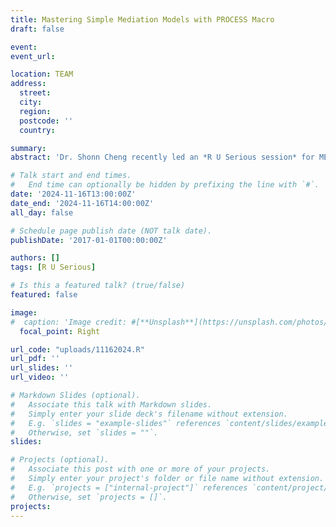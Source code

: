 ```yaml
---
title: Mastering Simple Mediation Models with PROCESS Macro
draft: false

event: 
event_url:

location: TEAM
address:
  street: 
  city: 
  region: 
  postcode: ''
  country: 

summary:
abstract: 'Dr. Shonn Cheng recently led an *R U Serious session* for META Lab members via Teams, focusing on building foundational skills in mediation analysis. The session introduced members to the PROCESS macro, developed by Dr. Andrew Hayes, and guided them step-by-step in conducting a simple mediation model. Participants learned to interpret the output and effectively report indirect effects, equipping them with practical skills for analyzing mediation processes and incorporating these findings into their theses and dissertations.'

# Talk start and end times.
#   End time can optionally be hidden by prefixing the line with `#`.
date: '2024-11-16T13:00:00Z'
date_end: '2024-11-16T14:00:00Z'
all_day: false

# Schedule page publish date (NOT talk date).
publishDate: '2017-01-01T00:00:00Z'

authors: []
tags: [R U Serious]

# Is this a featured talk? (true/false)
featured: false

image:
#  caption: 'Image credit: #[**Unsplash**](https://unsplash.com/photos/bzdhc5b3Bxs)'
  focal_point: Right

url_code: "uploads/11162024.R"
url_pdf: ''
url_slides: ''
url_video: ''

# Markdown Slides (optional).
#   Associate this talk with Markdown slides.
#   Simply enter your slide deck's filename without extension.
#   E.g. `slides = "example-slides"` references `content/slides/example-slides.md`.
#   Otherwise, set `slides = ""`.
slides:

# Projects (optional).
#   Associate this post with one or more of your projects.
#   Simply enter your project's folder or file name without extension.
#   E.g. `projects = ["internal-project"]` references `content/project/deep-learning/index.md`.
#   Otherwise, set `projects = []`.
projects:
---
```


